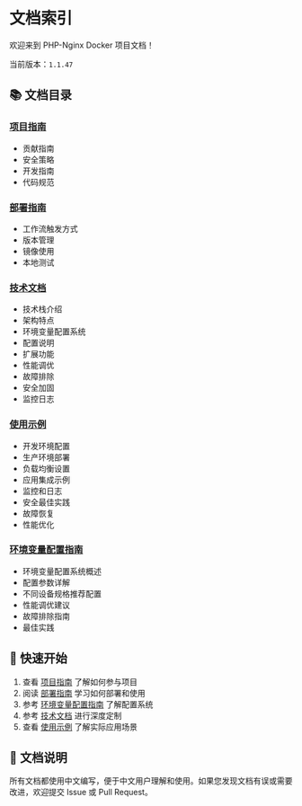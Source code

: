 # 文档索引

欢迎来到 PHP-Nginx Docker 项目文档！

当前版本：`1.1.47`

## 📚 文档目录

### [项目指南](项目指南.md)
- 贡献指南
- 安全策略
- 开发指南
- 代码规范

### [部署指南](部署指南.md)
- 工作流触发方式
- 版本管理
- 镜像使用
- 本地测试

### [技术文档](技术文档.md)
- 技术栈介绍
- 架构特点
- 环境变量配置系统
- 配置说明
- 扩展功能
- 性能调优
- 故障排除
- 安全加固
- 监控日志

### [使用示例](使用示例.md)
- 开发环境配置
- 生产环境部署
- 负载均衡设置
- 应用集成示例
- 监控和日志
- 安全最佳实践
- 故障恢复
- 性能优化

### [环境变量配置指南](环境变量配置指南.md)
- 环境变量配置系统概述
- 配置参数详解
- 不同设备规格推荐配置
- 性能调优建议
- 故障排除指南
- 最佳实践

## 🚀 快速开始

1. 查看 [项目指南](项目指南.md) 了解如何参与项目
2. 阅读 [部署指南](部署指南.md) 学习如何部署和使用
3. 参考 [环境变量配置指南](环境变量配置指南.md) 了解配置系统
4. 参考 [技术文档](技术文档.md) 进行深度定制
5. 查看 [使用示例](使用示例.md) 了解实际应用场景

## 📖 文档说明

所有文档都使用中文编写，便于中文用户理解和使用。如果您发现文档有误或需要改进，欢迎提交 Issue 或 Pull Request。
